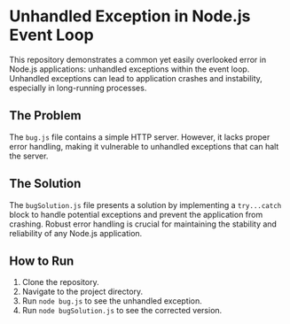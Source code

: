 # Unhandled Exception in Node.js Event Loop

This repository demonstrates a common yet easily overlooked error in Node.js applications: unhandled exceptions within the event loop.  Unhandled exceptions can lead to application crashes and instability, especially in long-running processes.

## The Problem

The `bug.js` file contains a simple HTTP server. However, it lacks proper error handling, making it vulnerable to unhandled exceptions that can halt the server.

## The Solution

The `bugSolution.js` file presents a solution by implementing a `try...catch` block to handle potential exceptions and prevent the application from crashing.  Robust error handling is crucial for maintaining the stability and reliability of any Node.js application.

## How to Run

1. Clone the repository.
2. Navigate to the project directory.
3. Run `node bug.js` to see the unhandled exception.
4. Run `node bugSolution.js` to see the corrected version.
